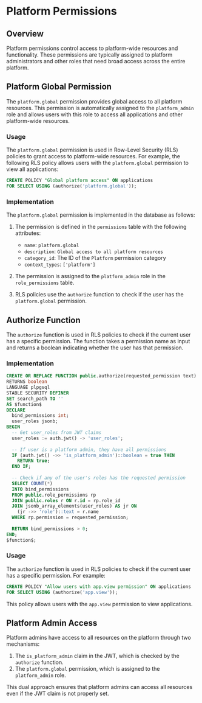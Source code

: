 # Platform Permissions

## Overview

Platform permissions control access to platform-wide resources and functionality. These permissions are typically assigned to platform administrators and other roles that need broad access across the entire platform.

## Platform Global Permission

The `platform.global` permission provides global access to all platform resources. This permission is automatically assigned to the `platform_admin` role and allows users with this role to access all applications and other platform-wide resources.

### Usage

The `platform.global` permission is used in Row-Level Security (RLS) policies to grant access to platform-wide resources. For example, the following RLS policy allows users with the `platform.global` permission to view all applications:

```sql
CREATE POLICY "Global platform access" ON applications 
FOR SELECT USING (authorize('platform.global'));
```

### Implementation

The `platform.global` permission is implemented in the database as follows:

1. The permission is defined in the `permissions` table with the following attributes:
   - `name`: `platform.global`
   - `description`: `Global access to all platform resources`
   - `category_id`: The ID of the `Platform` permission category
   - `context_types`: `['platform']`

2. The permission is assigned to the `platform_admin` role in the `role_permissions` table.

3. RLS policies use the `authorize` function to check if the user has the `platform.global` permission.

## Authorize Function

The `authorize` function is used in RLS policies to check if the current user has a specific permission. The function takes a permission name as input and returns a boolean indicating whether the user has that permission.

### Implementation

```sql
CREATE OR REPLACE FUNCTION public.authorize(requested_permission text)
RETURNS boolean
LANGUAGE plpgsql
STABLE SECURITY DEFINER
SET search_path TO ''
AS $function$
DECLARE
  bind_permissions int;
  user_roles jsonb;
BEGIN
  -- Get user_roles from JWT claims
  user_roles := auth.jwt() -> 'user_roles';
  
  -- If user is a platform admin, they have all permissions
  IF (auth.jwt() ->> 'is_platform_admin')::boolean = true THEN
    RETURN true;
  END IF;
  
  -- Check if any of the user's roles has the requested permission
  SELECT COUNT(*)
  INTO bind_permissions
  FROM public.role_permissions rp
  JOIN public.roles r ON r.id = rp.role_id
  JOIN jsonb_array_elements(user_roles) AS jr ON
    (jr ->> 'role')::text = r.name
  WHERE rp.permission = requested_permission;
  
  RETURN bind_permissions > 0;
END;
$function$;
```

### Usage

The `authorize` function is used in RLS policies to check if the current user has a specific permission. For example:

```sql
CREATE POLICY "Allow users with app.view permission" ON applications 
FOR SELECT USING (authorize('app.view'));
```

This policy allows users with the `app.view` permission to view applications.

## Platform Admin Access

Platform admins have access to all resources on the platform through two mechanisms:

1. The `is_platform_admin` claim in the JWT, which is checked by the `authorize` function.
2. The `platform.global` permission, which is assigned to the `platform_admin` role.

This dual approach ensures that platform admins can access all resources even if the JWT claim is not properly set. 
